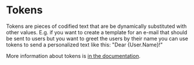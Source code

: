 # Tokens

Tokens are pieces of codified text that are be dynamically substituted with other values. E.g. if you want to create a template for an e-mail that should be sent to users but you want to greet the users by their name you can use tokens to send a personalized text like this: "Dear {User.Name}!"

More information about tokens is [in the documentation](http://docs.orchardproject.net/Documentation/Builtin-features#OrchardTokens%28WebPIoffbydefault%29).
